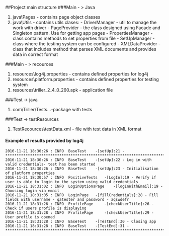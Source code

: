 ##Project main structure
###Main - > Java
  1. java\Pages - contains page object classes
  2. java\Utils - contains utils clases:
    - DriverManager - util to manage the work with driver
    - PageProvider - the class designed using Facade and Singleton pattern. Use for getting app pages
    - PropertiesManager - class contains methods to set properties from file
    - SetUpManager - class where the testing system can be configured
    - XMLDataProvider - class that includes method that parses XML documents and provides data in correct format

###Main - > recources
  1. resources\log4j.properties - contains defined properties for log4j
  2. resources\platform.properties - contains defined properties for testing system 
  3. resources\triller_2_4_0_260.apk - application file
  
###Test -> java
  1. com\Triller\Tests\...-package with tests

###Test -> testResources
  1. TestRecources\testData.xml - file with test data in XML format


#### Example of results provided by log4j
```
2016-11-21 18:30:26 : INFO  BaseTest  	-[setUp]:21 - *****************************************************************************
2016-11-21 18:30:26 : INFO  BaseTest  	-[setUp]:22 - Log in with valid credentials- test has been started
2016-11-21 18:30:26 : INFO  BaseTest  	-[setUp]:23 - Initialisation of platform properties
2016-11-21 18:30:57 : INFO  PositiveTests  	-[LogIn]:19 - Verify if user is able to login to the system using valid credentials
2016-11-21 18:31:02 : INFO  LoginOptionsPage  	-[logInWithEmail]:19 - Choosing login via email
2016-11-21 18:31:05 : INFO  LoginPage  	-[fillCredentials]:28 - Fill fields with username - qatester and password - aqswdefr
2016-11-21 18:31:26 : INFO  ProfilePage  	-[checkUserTitle]:26 - Check if users profile is displaying
2016-11-21 18:31:28 : INFO  ProfilePage  	-[checkUserTitle]:29 - User profile is opened
2016-11-21 18:31:28 : INFO  BaseTest  	-[TestEnd]:30 - Closing app
2016-11-21 18:31:28 : INFO  BaseTest  	-[TestEnd]:31 - *****************************************************************************
```
